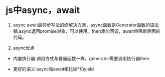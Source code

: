 # js中async，await

1. async await最异步写法的终解决方案，async函数是Generator函数的语法糖,async返回promise对象，可以使用。then添加回调，await会阻断后面的代码。

2. async优点

- 内置执行器:调用方式与普通函数一样，generator需要调用执行器then

- 更好的语义:async和await相比较*和yield

